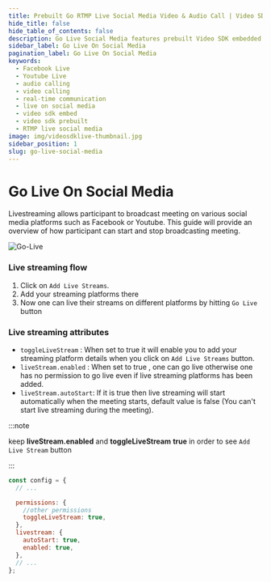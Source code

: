 ```yaml
---
title: Prebuilt Go RTMP Live Social Media Video & Audio Call | Video SDK Embed Docs
hide_title: false
hide_table_of_contents: false
description: Go Live Social Media features prebuilt Video SDK embedded is an easy-to-use video calling API. Video SDK Prebuilt makes it easy for developers to add video calls 10 in minutes to any website or app.
sidebar_label: Go Live On Social Media
pagination_label: Go Live On Social Media
keywords:
  - Facebook Live
  - Youtube Live
  - audio calling
  - video calling
  - real-time communication
  - live on social media
  - video sdk embed
  - video sdk prebuilt
  - RTMP live social media
image: img/videosdklive-thumbnail.jpg
sidebar_position: 1
slug: go-live-social-media
---
```


# Go Live On Social Media

Livestreaming allows participant to broadcast meeting on various social media platforms such as Facebook or Youtube.
This guide will provide an overview of how participant can start and stop broadcasting meeting.

![Go-Live](/img/prebuilt/go-live.png)

### Live streaming flow

1. Click on `Add Live Streams`.
2. Add your streaming platforms there
3. Now one can live their streams on different platforms by hitting `Go Live` button

### Live streaming attributes

- `toggleLiveStream` : When set to true it will enable you to add your streaming platform details when you click on `Add Live Streams` button.
- `liveStream.enabled` : When set to true , one can go live otherwise one has no permission to go live even if live streaming platforms has been added.
- `liveStream.autoStart`: If it is true then live streaming will start automatically when the meeting starts, default value is false (You can't start live streaming during the meeting).

:::note

keep **liveStream.enabled** and **toggleLiveStream** **true** in order to see `Add Live Stream` button

:::

```js title="index.html"
const config = {
  // ...

  permissions: {
    //other permissions
    toggleLiveStream: true,
  },
  livestream: {
    autoStart: true,
    enabled: true,
  },
  // ...
};
```
